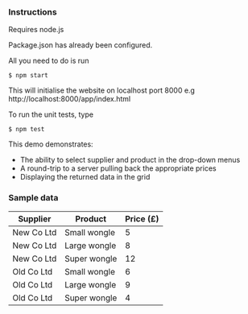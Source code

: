### Instructions

Requires node.js

Package.json has already been configured.

All you need to do is run

```
$ npm start
```

This will initialise the website on localhost port 8000 e.g http://localhost:8000/app/index.html

To run the unit tests, type

```
$ npm test
```

This demo demonstrates:
* The ability to select supplier and product in the drop-down menus
* A round-trip to a server pulling back the appropriate prices
* Displaying the returned data in the grid

### Sample data

| Supplier    | Product      | Price (£) |
| ------------|--------------|-----------|
| New Co Ltd  | Small wongle | 5         |
| New Co Ltd  | Large wongle | 8         |
| New Co Ltd  | Super wongle | 12        |
| Old Co Ltd  | Small wongle | 6         |
| Old Co Ltd  | Large wongle | 9         |
| Old Co Ltd  | Super wongle | 4         |
